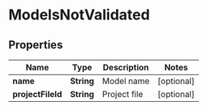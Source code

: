 
# ModelsNotValidated

## Properties
Name | Type | Description | Notes
------------ | ------------- | ------------- | -------------
**name** | **String** | Model name |  [optional]
**projectFileId** | **String** | Project file |  [optional]




